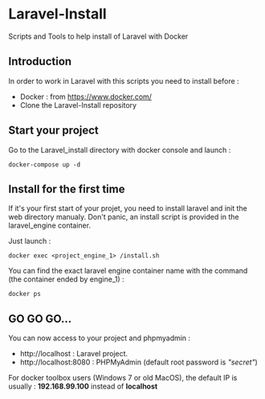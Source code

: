 # Laravel-Install
Scripts and Tools to help install of Laravel with Docker

## Introduction

In order to work in Laravel with this scripts you need to install before :

* Docker : from https://www.docker.com/
* Clone the Laravel-Install repository

## Start your project

Go to the Laravel_install directory with docker console and launch :

~~~
docker-compose up -d
~~~

## Install for the first time 

If it's your first start of your projet, you need to install laravel and init the web directory manualy. Don't panic, an install script is provided in the laravel_engine container. 

Just launch : 

~~~~
docker exec <project_engine_1> /install.sh
~~~~

You can find the exact laravel engine container name with the command (the container ended by engine_1) :

~~~~
docker ps
~~~~

## GO GO GO...

You can now access to your project and phpmyadmin :

* http://localhost : Laravel project. 
* http://localhost:8080 : PHPMyAdmin (default root password is *"secret"*)

For docker toolbox users (Windows 7 or old MacOS), the default IP is usually : **192.168.99.100** instead of **localhost**

